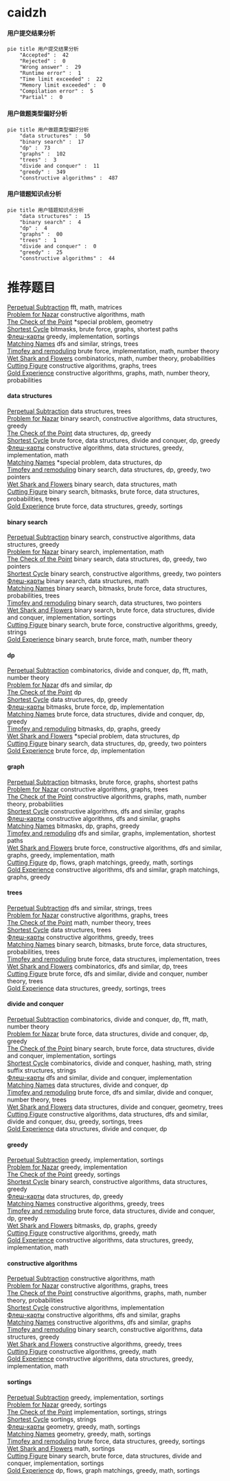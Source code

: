 # caidzh
<!-- tabs:start -->
#### **用户提交结果分析**

```mermaid
pie title 用户提交结果分析
    "Accepted" :  42
    "Rejected" :  0
    "Wrong answer" :  29
    "Runtime error" :  1
    "Time limit exceeded" :  22
    "Memory limit exceeded" :  0
    "Compilation error" :  5
    "Partial" :  0
```
#### **用户做题类型偏好分析**

```mermaid
pie title 用户做题类型偏好分析
    "data structures" :  50
    "binary search" :  17
    "dp" :  73
    "graphs" :  102
    "trees" :  3
    "divide and conquer" :  11
    "greedy" :  349
    "constructive algorithms" :  487
```
#### **用户错题知识点分析**

```mermaid
pie title 用户错题知识点分析
    "data structures" :  15
    "binary search" :  4
    "dp" :  4
    "graphs" :  00
    "trees" :  1
    "divide and conquer" :  0
    "greedy" :  25
    "constructive algorithms" :  44
```
<!-- tabs:end -->
# 推荐题目
[Perpetual Subtraction](http://codeforces.com/problemset/problem/923/E)		fft,
                        math,
                        matrices		  
[Problem for Nazar](http://codeforces.com/problemset/problem/1151/C)		constructive algorithms,
                        math		  
[The Check of the Point](http://codeforces.com/problemset/problem/683/A)		*special problem,
                        geometry		  
[Shortest Cycle](https://codeforces.com/contest/1206/problem/D)		bitmasks,
                        brute force,
                        graphs,
                        shortest paths		  
[Флеш-карты](http://codeforces.com/problemset/problem/609/A)		greedy,
                        implementation,
                        sortings		  
[Matching Names](http://codeforces.com/problemset/problem/566/A)		dfs and similar,
                        strings,
                        trees		  
[Timofey and remoduling](http://codeforces.com/problemset/problem/763/C)		brute force,
                        implementation,
                        math,
                        number theory		  
[Wet Shark and Flowers](http://codeforces.com/problemset/problem/621/C)		combinatorics,
                        math,
                        number theory,
                        probabilities		  
[Cutting Figure](http://codeforces.com/problemset/problem/193/A)		constructive algorithms,
                        graphs,
                        trees		  
[Gold Experience](http://codeforces.com/problemset/problem/1148/G)		constructive algorithms,
                        graphs,
                        math,
                        number theory,
                        probabilities		  
<!-- tabs:start -->
#### **data structures**
[Perpetual Subtraction](http://codeforces.com/problemset/problem/61/E)		data structures,
                        trees		  
[Problem for Nazar](http://codeforces.com/problemset/problem/1373/F)		binary search,
                        constructive algorithms,
                        data structures,
                        greedy		  
[The Check of the Point](http://codeforces.com/problemset/problem/845/D)		data structures,
                        dp,
                        greedy		  
[Shortest Cycle](http://codeforces.com/problemset/problem/1155/D)		brute force,
                        data structures,
                        divide and conquer,
                        dp,
                        greedy		  
[Флеш-карты](http://codeforces.com/problemset/problem/1430/C)		constructive algorithms,
                        data structures,
                        greedy,
                        implementation,
                        math		  
[Matching Names](http://codeforces.com/problemset/problem/1488/E)		*special problem,
                        data structures,
                        dp		  
[Timofey and remoduling](http://codeforces.com/problemset/problem/1492/C)		binary search,
                        data structures,
                        dp,
                        greedy,
                        two pointers		  
[Wet Shark and Flowers](http://codeforces.com/problemset/problem/1490/G)		binary search,
                        data structures,
                        math		  
[Cutting Figure](http://codeforces.com/problemset/problem/1479/D)		binary search,
                        bitmasks,
                        brute force,
                        data structures,
                        probabilities,
                        trees		  
[Gold Experience](http://codeforces.com/problemset/problem/1497/A)		brute force,
                        data structures,
                        greedy,
                        sortings		  
#### **binary search**
[Perpetual Subtraction](http://codeforces.com/problemset/problem/1373/F)		binary search,
                        constructive algorithms,
                        data structures,
                        greedy		  
[Problem for Nazar](http://codeforces.com/problemset/problem/837/E)		binary search,
                        implementation,
                        math		  
[The Check of the Point](http://codeforces.com/problemset/problem/1492/C)		binary search,
                        data structures,
                        dp,
                        greedy,
                        two pointers		  
[Shortest Cycle](http://codeforces.com/problemset/problem/1463/D)		binary search,
                        constructive algorithms,
                        greedy,
                        two pointers		  
[Флеш-карты](http://codeforces.com/problemset/problem/1490/G)		binary search,
                        data structures,
                        math		  
[Matching Names](http://codeforces.com/problemset/problem/1479/D)		binary search,
                        bitmasks,
                        brute force,
                        data structures,
                        probabilities,
                        trees		  
[Timofey and remoduling](http://codeforces.com/problemset/problem/1436/E)		binary search,
                        data structures,
                        two pointers		  
[Wet Shark and Flowers](http://codeforces.com/problemset/problem/1461/D)		binary search,
                        brute force,
                        data structures,
                        divide and conquer,
                        implementation,
                        sortings		  
[Cutting Figure](http://codeforces.com/problemset/problem/1493/C)		binary search,
                        brute force,
                        constructive algorithms,
                        greedy,
                        strings		  
[Gold Experience](http://codeforces.com/problemset/problem/1487/D)		binary search,
                        brute force,
                        math,
                        number theory		  
#### **dp**
[Perpetual Subtraction](http://codeforces.com/problemset/problem/773/F)		combinatorics,
                        divide and conquer,
                        dp,
                        fft,
                        math,
                        number theory		  
[Problem for Nazar](http://codeforces.com/problemset/problem/316/B2)		dfs and similar,
                        dp		  
[The Check of the Point](http://codeforces.com/problemset/problem/698/A)		dp		  
[Shortest Cycle](http://codeforces.com/problemset/problem/845/D)		data structures,
                        dp,
                        greedy		  
[Флеш-карты](http://codeforces.com/problemset/problem/1042/B)		bitmasks,
                        brute force,
                        dp,
                        implementation		  
[Matching Names](http://codeforces.com/problemset/problem/1155/D)		brute force,
                        data structures,
                        divide and conquer,
                        dp,
                        greedy		  
[Timofey and remoduling](http://codeforces.com/problemset/problem/1340/B)		bitmasks,
                        dp,
                        graphs,
                        greedy		  
[Wet Shark and Flowers](http://codeforces.com/problemset/problem/1488/E)		*special problem,
                        data structures,
                        dp		  
[Cutting Figure](http://codeforces.com/problemset/problem/1492/C)		binary search,
                        data structures,
                        dp,
                        greedy,
                        two pointers		  
[Gold Experience](https://codeforces.com/contest/1457/problem/C)		brute force,
                        dp,
                        implementation		  
#### **graph**
[Perpetual Subtraction](https://codeforces.com/contest/1206/problem/D)		bitmasks,
                        brute force,
                        graphs,
                        shortest paths		  
[Problem for Nazar](http://codeforces.com/problemset/problem/193/A)		constructive algorithms,
                        graphs,
                        trees		  
[The Check of the Point](http://codeforces.com/problemset/problem/1148/G)		constructive algorithms,
                        graphs,
                        math,
                        number theory,
                        probabilities		  
[Shortest Cycle](http://codeforces.com/problemset/problem/547/D)		constructive algorithms,
                        dfs and similar,
                        graphs		  
[Флеш-карты](http://codeforces.com/problemset/problem/858/F)		constructive algorithms,
                        dfs and similar,
                        graphs		  
[Matching Names](http://codeforces.com/problemset/problem/1340/B)		bitmasks,
                        dp,
                        graphs,
                        greedy		  
[Timofey and remoduling](http://codeforces.com/problemset/problem/1105/D)		dfs and similar,
                        graphs,
                        implementation,
                        shortest paths		  
[Wet Shark and Flowers](http://codeforces.com/problemset/problem/1487/C)		brute force,
                        constructive algorithms,
                        dfs and similar,
                        graphs,
                        greedy,
                        implementation,
                        math		  
[Cutting Figure](http://codeforces.com/problemset/problem/1437/C)		dp,
                        flows,
                        graph matchings,
                        greedy,
                        math,
                        sortings		  
[Gold Experience](http://codeforces.com/problemset/problem/1470/D)		constructive algorithms,
                        dfs and similar,
                        graph matchings,
                        graphs,
                        greedy		  
#### **trees**
[Perpetual Subtraction](http://codeforces.com/problemset/problem/566/A)		dfs and similar,
                        strings,
                        trees		  
[Problem for Nazar](http://codeforces.com/problemset/problem/193/A)		constructive algorithms,
                        graphs,
                        trees		  
[The Check of the Point](http://codeforces.com/problemset/problem/1210/C)		math,
                        number theory,
                        trees		  
[Shortest Cycle](http://codeforces.com/problemset/problem/61/E)		data structures,
                        trees		  
[Флеш-карты](https://codeforces.com/contest/1247/problem/F)		constructive algorithms,
                        greedy,
                        trees		  
[Matching Names](http://codeforces.com/problemset/problem/1479/D)		binary search,
                        bitmasks,
                        brute force,
                        data structures,
                        probabilities,
                        trees		  
[Timofey and remoduling](http://codeforces.com/problemset/problem/1511/C)		brute force,
                        data structures,
                        implementation,
                        trees		  
[Wet Shark and Flowers](http://codeforces.com/problemset/problem/1499/F)		combinatorics,
                        dfs and similar,
                        dp,
                        trees		  
[Cutting Figure](http://codeforces.com/problemset/problem/1491/E)		brute force,
                        dfs and similar,
                        divide and conquer,
                        number theory,
                        trees		  
[Gold Experience](http://codeforces.com/problemset/problem/1466/D)		data structures,
                        greedy,
                        sortings,
                        trees		  
#### **divide and conquer**
[Perpetual Subtraction](http://codeforces.com/problemset/problem/773/F)		combinatorics,
                        divide and conquer,
                        dp,
                        fft,
                        math,
                        number theory		  
[Problem for Nazar](http://codeforces.com/problemset/problem/1155/D)		brute force,
                        data structures,
                        divide and conquer,
                        dp,
                        greedy		  
[The Check of the Point](http://codeforces.com/problemset/problem/1461/D)		binary search,
                        brute force,
                        data structures,
                        divide and conquer,
                        implementation,
                        sortings		  
[Shortest Cycle](http://codeforces.com/problemset/problem/1466/G)		combinatorics,
                        divide and conquer,
                        hashing,
                        math,
                        string suffix structures,
                        strings		  
[Флеш-карты](http://codeforces.com/problemset/problem/1490/D)		dfs and similar,
                        divide and conquer,
                        implementation		  
[Matching Names](https://codeforces.com/contest/1483/problem/C)		data structures,
                        divide and conquer,
                        dp		  
[Timofey and remoduling](http://codeforces.com/problemset/problem/1491/E)		brute force,
                        dfs and similar,
                        divide and conquer,
                        number theory,
                        trees		  
[Wet Shark and Flowers](http://codeforces.com/problemset/problem/1303/G)		data structures,
                        divide and conquer,
                        geometry,
                        trees		  
[Cutting Figure](http://codeforces.com/problemset/problem/1494/D)		constructive algorithms,
                        data structures,
                        dfs and similar,
                        divide and conquer,
                        dsu,
                        greedy,
                        sortings,
                        trees		  
[Gold Experience](http://codeforces.com/problemset/problem/1482/E)		data structures,
                        divide and conquer,
                        dp		  
#### **greedy**
[Perpetual Subtraction](http://codeforces.com/problemset/problem/609/A)		greedy,
                        implementation,
                        sortings		  
[Problem for Nazar](http://codeforces.com/problemset/problem/540/B)		greedy,
                        implementation		  
[The Check of the Point](http://codeforces.com/problemset/problem/379/C)		greedy,
                        sortings		  
[Shortest Cycle](http://codeforces.com/problemset/problem/1373/F)		binary search,
                        constructive algorithms,
                        data structures,
                        greedy		  
[Флеш-карты](http://codeforces.com/problemset/problem/845/D)		data structures,
                        dp,
                        greedy		  
[Matching Names](https://codeforces.com/contest/1247/problem/F)		constructive algorithms,
                        greedy,
                        trees		  
[Timofey and remoduling](http://codeforces.com/problemset/problem/1155/D)		brute force,
                        data structures,
                        divide and conquer,
                        dp,
                        greedy		  
[Wet Shark and Flowers](http://codeforces.com/problemset/problem/1340/B)		bitmasks,
                        dp,
                        graphs,
                        greedy		  
[Cutting Figure](https://codeforces.com/contest/1456/problem/C)		constructive algorithms,
                        greedy,
                        math		  
[Gold Experience](http://codeforces.com/problemset/problem/1430/C)		constructive algorithms,
                        data structures,
                        greedy,
                        implementation,
                        math		  
#### **constructive algorithms**
[Perpetual Subtraction](http://codeforces.com/problemset/problem/1151/C)		constructive algorithms,
                        math		  
[Problem for Nazar](http://codeforces.com/problemset/problem/193/A)		constructive algorithms,
                        graphs,
                        trees		  
[The Check of the Point](http://codeforces.com/problemset/problem/1148/G)		constructive algorithms,
                        graphs,
                        math,
                        number theory,
                        probabilities		  
[Shortest Cycle](http://codeforces.com/problemset/problem/1118/E)		constructive algorithms,
                        implementation		  
[Флеш-карты](http://codeforces.com/problemset/problem/547/D)		constructive algorithms,
                        dfs and similar,
                        graphs		  
[Matching Names](http://codeforces.com/problemset/problem/858/F)		constructive algorithms,
                        dfs and similar,
                        graphs		  
[Timofey and remoduling](http://codeforces.com/problemset/problem/1373/F)		binary search,
                        constructive algorithms,
                        data structures,
                        greedy		  
[Wet Shark and Flowers](https://codeforces.com/contest/1247/problem/F)		constructive algorithms,
                        greedy,
                        trees		  
[Cutting Figure](https://codeforces.com/contest/1456/problem/C)		constructive algorithms,
                        greedy,
                        math		  
[Gold Experience](http://codeforces.com/problemset/problem/1430/C)		constructive algorithms,
                        data structures,
                        greedy,
                        implementation,
                        math		  
#### **sortings**
[Perpetual Subtraction](http://codeforces.com/problemset/problem/609/A)		greedy,
                        implementation,
                        sortings		  
[Problem for Nazar](http://codeforces.com/problemset/problem/379/C)		greedy,
                        sortings		  
[The Check of the Point](http://codeforces.com/problemset/problem/1220/A)		implementation,
                        sortings,
                        strings		  
[Shortest Cycle](http://codeforces.com/problemset/problem/632/C)		sortings,
                        strings		  
[Флеш-карты](https://codeforces.com/contest/1496/problem/C)		geometry,
                        greedy,
                        math,
                        sortings		  
[Matching Names](http://codeforces.com/problemset/problem/1495/A)		geometry,
                        greedy,
                        math,
                        sortings		  
[Timofey and remoduling](http://codeforces.com/problemset/problem/1497/A)		brute force,
                        data structures,
                        greedy,
                        sortings		  
[Wet Shark and Flowers](http://codeforces.com/problemset/problem/1427/A)		math,
                        sortings		  
[Cutting Figure](http://codeforces.com/problemset/problem/1461/D)		binary search,
                        brute force,
                        data structures,
                        divide and conquer,
                        implementation,
                        sortings		  
[Gold Experience](http://codeforces.com/problemset/problem/1437/C)		dp,
                        flows,
                        graph matchings,
                        greedy,
                        math,
                        sortings		  
<!-- tabs:end -->
